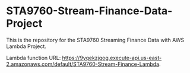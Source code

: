 # STA9760-Stream-Finance-Data-Project
This is the repository for the STA9760 Streaming Finance Data with AWS Lambda Project.

Lambda function URL: https://9yqekzjgog.execute-api.us-east-2.amazonaws.com/default/STA9760-Stream-Finance-Lambda.


